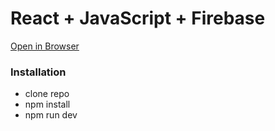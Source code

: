 # React + JavaScript + Firebase
[Open in Browser](https://bitrader-d990c.web.app/)

<h3>Installation</h3>
<ul>
  <li>clone repo</li>
  <li>npm install</li>
  <li>npm run dev</li>
</ul>

